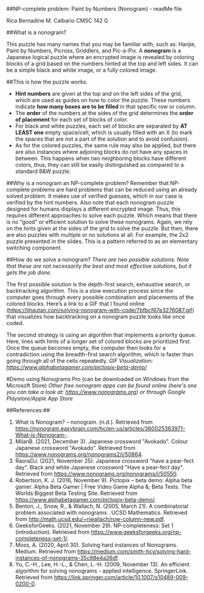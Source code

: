 ##NP-complete problem: Paint by Numbers (Nonogram) - readMe file

Rica Bernadine M. Calbario
CMSC 142 G

##What is a nonogram?

This puzzle has many names that you may be familiar with, such as: Hanjie, Paint by Numbers, Picross, Griddlers, and Pic-a-Pix. A **nonogram** is a Japanese logical puzzle where an encrypted image is revealed by coloring blocks of a grid based on the numbers hinted at the top and left sides. It can be a simple black and white image, or a fully colored image.

##This is how the puzzle works.
- **Hint numbers** are given at the top and on the left sides of the grid, which are used as guides on how to color the puzzle. These numbers indicate **how many boxes are to be filled** in that specific row or column.
- The **order** of the numbers at the sides of the grid determines the **order of placement** for each set of blocks of color.
- For black and white puzzles, each set of blocks are separated by **AT LEAST one** empty space/cell, which is usually filled with an X (to mark the spaces that are not a part of the solution and to avoid confusion). 
- As for the colored puzzles, the same rule may also be applied, but there are also instances where adjoining blocks do not have any spaces in between. This happens when two neighboring blocks have different colors, thus, they can still be easily distinguished as compared to a standard B&W puzzle.

##Why is a nonogram an NP-complete problem?
Remember that NP-complete problems are hard problems that can be reduced using an already solved problem. It makes use of verified guesses, which in our case is verified by the hint numbers.
Also note that each nonogram puzzle designed for humans displays a different encrypted image. Thus, this requires different approaches to solve each puzzle. Which means that there is no “good” or efficient solution to solve these nonograms. Again, we rely on the hints given at the sides of the grid to solve the puzzle. But then, there are also puzzles with multiple or no solutions at all. For example, the 2x2 puzzle presented in the slides. This is a pattern referred to as an elementary switching component.

##How do we solve a nonogram?
*There are two possible solutions. Note that these are not necessarily the best and most effective solutions, but it gets the job done.*

The first possible solution is the depth-first search, exhaustive search, or backtracking algorithm. This is a slow execution process since the computer goes through every possible combination and placements of the colored blocks.
Here’s a link to a GIF that I found online (https://lihautan.com/solving-nonogram-with-code/7bfbcf67e3276087.gif) that visualizes how backtracking on a nonogram puzzle looks like once coded.

The second strategy is using an algorithm that implements a priority queue. Here, lines with hints of a longer set of colored blocks are prioritized first. Once the queue becomes empty, the computer then looks for a contradiction using the breadth-first search algorithm, which is faster than going through all of the cells repeatedly.
*GIF Visualization: https://www.alphabetagamer.com/pictopix-beta-demo/*

#Demo using Nonograms Pro (can be downloaded on Windows from the Microsoft Store)
*Other free nonogram apps can be found online (here's one you can take a look at: https://www.nonograms.org) or through Google Playstore/Apple App Store*

##References:##
1. What is Nonogram? – nonogram. (n.d.). Retrieved from https://nonogram.easybrain.com/hc/en-us/articles/360025363971-What-is-Nonogram-. 
2. MilanB. (2021, December 3). Japanese crossword "Avokado". Colour Japanese crossword "Avokado". Retrieved from https://www.nonograms.org/nonograms2/i/50864. 
3. RaoraDJ. (2021, November 25). Japanese crossword "have a pear-fect day". Black and white Japanese crossword "Have a pear-fect day". Retrieved from https://www.nonograms.org/nonograms/i/50550.
4. Robertson, K. J. (2016, November 9). Pictopix – beta demo: Alpha beta gamer. Alpha Beta Gamer | Free Video Game Alpha &; Beta Tests. The Worlds Biggest Beta Testing Site. Retrieved from https://www.alphabetagamer.com/pictopix-beta-demo/. 
5. Benton, J., Snow, R., & Wallach, N. (2005, March 21). A combinatorial problem associated with nonograms . UCSD Mathematics. Retrieved from http://math.ucsd.edu/~nwallach/row-column-new.pdf. 
6. GeeksforGeeks. (2021, November 29). NP-completeness: Set 1 (introduction). Retrieved from https://www.geeksforgeeks.org/np-completeness-set-1/. 
7. Moss, A. (2020, April 30). Solving hard instances of Nonograms. Medium. Retrieved from https://medium.com/smith-hcv/solving-hard-instances-of-nonograms-35c68e4a26df. 
8. Yu, C.-H., Lee, H.-L., & Chen, L.-H. (2009, November 13). An efficient algorithm for solving nonograms - applied intelligence. SpringerLink. Retrieved from https://link.springer.com/article/10.1007/s10489-009-0200-0. 

